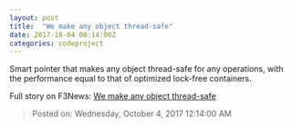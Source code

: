 ```yaml
---
layout: post
title:  "We make any object thread-safe"
date: 2017-10-04 00:14:00Z
categories: codeproject
---
```


Smart pointer that makes any object thread-safe for any operations, with the performance equal to that of optimized lock-free containers.


Full story on F3News: [We make any object thread-safe](http://www.f3nws.com/n/g2HUWE)

> Posted on: Wednesday, October 4, 2017 12:14:00 AM

